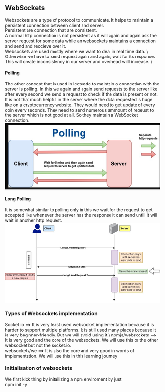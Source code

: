 ## WebSockets
Websockets are a type of protocol to communicate. It helps to maintain a persistent connection between client and server. \
Persistent are connection that are consistent. \
A normal http connection is not persistent as it will again and again ask the server request for some data while an websockets maintains a connection and send and reccieve over it. \
Websockets are used mostly where we want to deal in real time data. \ 
Otherwise we have to send request again and again, wait for its response. \
This will create inconsistency in our server and overhead willl increase. \

#### Polling
The other concept that is used in leetcode to maintain a connection with the server is polling.
In this we again and again send requests to the server like after every second we send a request to check if the data is present or not.
It is not that much helpful in the server where the data requested is huge like on a cryptocurrency website. They would need to get update of every coin every seconds. They need to send numerous ammount of reqeust to the server which is not good at all. So they maintain a WebSocket connection. \
![alt text](image.png)

#### Long Polling
It is somewhat similar to polling only in this we wait for the request to get accepted like whenever the server has the response it can send untill it will wait in another http request.\
![alt text](image-1.png)


### Types of Websockets implementation
Socket io ==> It is very least used websocket implementation because it is harder to support multiple platforms. It is still used many places because it is very beginner-friendly. But we will avoid using it.\ 
npmjs/websockets ==> It is very good and the core of the websockets. We will use this or the other websocket but not the socket.io. \
websockets/we ==> It is also the core and very good in words of implementation. We will use this in this learning journey


### Initialisation of websockets
We first kick thing by initailizing a npm enviroment by just\
    npm init -y

